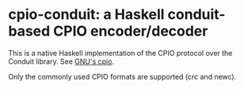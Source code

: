 # cpio-conduit: a Haskell conduit-based CPIO encoder/decoder

This is a native Haskell implementation of the CPIO protocol over the Conduit library. See [GNU's cpio](http://www.gnu.org/software/cpio/).

Only the commonly used CPIO formats are supported (crc and newc).
